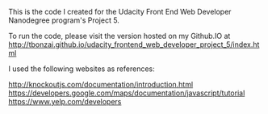 This is the code I created for the Udacity Front End Web Developer
Nanodegree program's Project 5.

To run the code, please visit the version hosted on my Github.IO
at http://tbonzai.github.io/udacity_frontend_web_developer_project_5/index.html

I used the following websites as references:

http://knockoutjs.com/documentation/introduction.html
https://developers.google.com/maps/documentation/javascript/tutorial
https://www.yelp.com/developers


